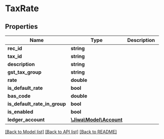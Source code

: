 # TaxRate

## Properties
Name | Type | Description | Notes
------------ | ------------- | ------------- | -------------
**rec_id** | **string** |  | [optional] 
**tax_id** | **string** |  | [optional] 
**description** | **string** |  | [optional] 
**gst_tax_group** | **string** |  | [optional] 
**rate** | **double** |  | [optional] 
**is_default_rate** | **bool** |  | [optional] 
**bas_code** | **double** |  | [optional] 
**is_default_rate_in_group** | **bool** |  | [optional] 
**is_enabled** | **bool** |  | [optional] 
**ledger_account** | [**\Jiwa\Model\Account**](Account.md) |  | [optional] 

[[Back to Model list]](../README.md#documentation-for-models) [[Back to API list]](../README.md#documentation-for-api-endpoints) [[Back to README]](../README.md)


